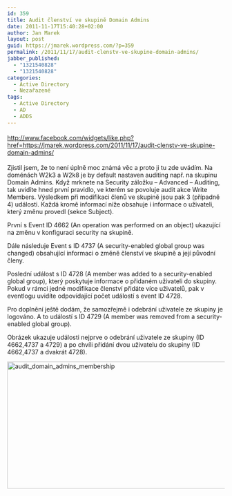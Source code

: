 ```yaml
---
id: 359
title: Audit členství ve skupině Domain Admins
date: 2011-11-17T15:40:28+02:00
author: Jan Marek
layout: post
guid: https://jmarek.wordpress.com/?p=359
permalink: /2011/11/17/audit-clenstv-ve-skupine-domain-admins/
jabber_published:
  - "1321540828"
  - "1321540828"
categories:
  - Active Directory
  - Nezařazené
tags:
  - Active Directory
  - AD
  - ADDS
---
```

<div class="wlWriterHeaderFooter" style="float:none;margin:0;padding:4px 0;">
  <a href="http://www.facebook.com/widgets/like.php?href=https://jmarek.wordpress.com/2011/11/17/audit-clenstv-ve-skupine-domain-admins/">http://www.facebook.com/widgets/like.php?href=https://jmarek.wordpress.com/2011/11/17/audit-clenstv-ve-skupine-domain-admins/</a>
</div>

Zjistil jsem, že to není úplně moc známá věc a proto ji tu zde uvádím. Na doménách W2k3 a W2k8 je by default nastaven auditing např. na skupinu Domain Admins. Když mrknete na Security záložku – Advanced – Auditing, tak uvidíte hned první pravidlo, ve kterém se povoluje audit akce Write Members. Výsledkem při modifikaci členů ve skupině jsou pak 3 (případně 4) události. Každá kromě informací níže obsahuje i informace o uživateli, který změnu provedl (sekce Subject).

První s Event ID 4662 (An operation was performed on an object) ukazující na změnu v konfiguraci security na skupině.

Dále následuje Event s ID 4737 (A security-enabled global group was changed) obsahující informaci o změně členství ve skupině a její původní členy.

Poslední událost s ID 4728 (A member was added to a security-enabled global group), který poskytuje informace o přidaném uživateli do skupiny. Pokud v rámci jedné modifikace členství přidáte více uživatelů, pak v eventlogu uvidíte odpovídající počet událostí s event ID 4728.

Pro doplnění ještě dodám, že samozřejmě i odebrání uživatele ze skupiny je logováno. A to událostí s ID 4729 (A member was removed from a security-enabled global group).

Obrázek ukazuje události nejprve o odebrání uživatele ze skupiny (ID 4662,4737 a 4729) a po chvíli přidání dvou uživatelu do skupiny (ID 4662,4737 a dvakrát 4728).

[<img style="background-image:none;border-bottom:0;border-left:0;padding-left:0;padding-right:0;display:inline;border-top:0;border-right:0;padding-top:0;" title="audit_domain_admins_membership" border="0" alt="audit_domain_admins_membership" src="/wp-content/uploads/2011/11/audit_domain_admins_membership_thumb.jpg" width="580" height="294" />](/wp-content/uploads/2011/11/audit_domain_admins_membership.jpg)
